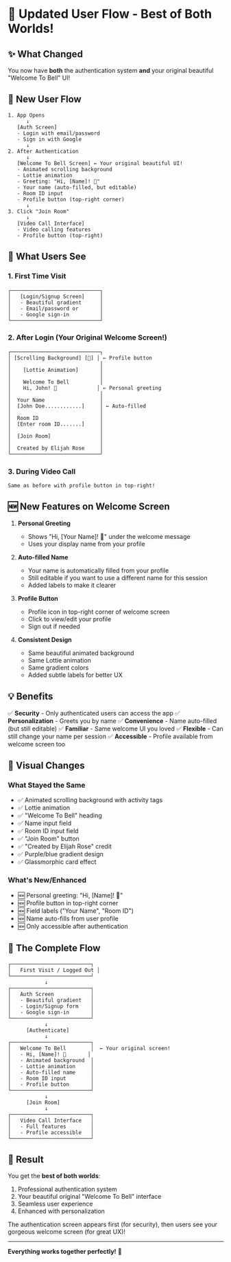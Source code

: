 # 🎨 Updated User Flow - Best of Both Worlds!

## ✨ What Changed

You now have **both** the authentication system **and** your original beautiful "Welcome To Bell" UI!

## 🔄 New User Flow

```
1. App Opens
      ↓
   [Auth Screen]
   - Login with email/password
   - Sign in with Google
      ↓
2. After Authentication
      ↓
   [Welcome To Bell Screen] ← Your original beautiful UI!
   - Animated scrolling background
   - Lottie animation
   - Greeting: "Hi, [Name]! 👋"
   - Your name (auto-filled, but editable)
   - Room ID input
   - Profile button (top-right corner)
      ↓
3. Click "Join Room"
      ↓
   [Video Call Interface]
   - Video calling features
   - Profile button (top-right)
```

## 🎯 What Users See

### 1. First Time Visit
```
┌─────────────────────────────┐
│   [Login/Signup Screen]     │
│   - Beautiful gradient      │
│   - Email/password or       │
│   - Google sign-in          │
└─────────────────────────────┘
```

### 2. After Login (Your Original Welcome Screen!)
```
┌─────────────────────────────┐
│ [Scrolling Background] [👤] │ ← Profile button
│                             │
│    [Lottie Animation]       │
│                             │
│    Welcome To Bell          │
│    Hi, John! 👋             │ ← Personal greeting
│                             │
│  Your Name                  │
│  [John Doe............]     │ ← Auto-filled
│                             │
│  Room ID                    │
│  [Enter room ID.......]     │
│                             │
│  [Join Room]                │
│                             │
│  Created by Elijah Rose     │
└─────────────────────────────┘
```

### 3. During Video Call
```
Same as before with profile button in top-right!
```

## 🆕 New Features on Welcome Screen

1. **Personal Greeting** 
   - Shows "Hi, [Your Name]! 👋" under the welcome message
   - Uses your display name from your profile

2. **Auto-filled Name**
   - Your name is automatically filled from your profile
   - Still editable if you want to use a different name for this session
   - Added labels to make it clearer

3. **Profile Button**
   - Profile icon in top-right corner of welcome screen
   - Click to view/edit your profile
   - Sign out if needed

4. **Consistent Design**
   - Same beautiful animated background
   - Same Lottie animation
   - Same gradient colors
   - Added subtle labels for better UX

## 💡 Benefits

✅ **Security** - Only authenticated users can access the app
✅ **Personalization** - Greets you by name
✅ **Convenience** - Name auto-filled (but still editable)
✅ **Familiar** - Same welcome UI you loved
✅ **Flexible** - Can still change your name per session
✅ **Accessible** - Profile available from welcome screen too

## 🎨 Visual Changes

### What Stayed the Same
- ✅ Animated scrolling background with activity tags
- ✅ Lottie animation
- ✅ "Welcome To Bell" heading
- ✅ Name input field
- ✅ Room ID input field
- ✅ "Join Room" button
- ✅ "Created by Elijah Rose" credit
- ✅ Purple/blue gradient design
- ✅ Glassmorphic card effect

### What's New/Enhanced
- 🆕 Personal greeting: "Hi, [Name]! 👋"
- 🆕 Profile button in top-right corner
- 🆕 Field labels ("Your Name", "Room ID")
- 🆕 Name auto-fills from user profile
- 🆕 Only accessible after authentication

## 🔐 The Complete Flow

```
┌──────────────────────────┐
│   First Visit / Logged Out │
└──────────────────────────┘
            ↓
┌──────────────────────────┐
│   Auth Screen            │
│   - Beautiful gradient   │
│   - Login/Signup form    │
│   - Google sign-in       │
└──────────────────────────┘
            ↓
      [Authenticate]
            ↓
┌──────────────────────────┐
│   Welcome To Bell        │  ← Your original screen!
│   - Hi, [Name]! 👋       │
│   - Animated background  │
│   - Lottie animation     │
│   - Auto-filled name     │
│   - Room ID input        │
│   - Profile button       │
└──────────────────────────┘
            ↓
      [Join Room]
            ↓
┌──────────────────────────┐
│   Video Call Interface   │
│   - Full features        │
│   - Profile accessible   │
└──────────────────────────┘
```

## 🎉 Result

You get the **best of both worlds**:
1. Professional authentication system
2. Your beautiful original "Welcome To Bell" interface
3. Seamless user experience
4. Enhanced with personalization

The authentication screen appears first (for security), then users see your gorgeous welcome screen (for great UX)!

---

**Everything works together perfectly!** 🚀
